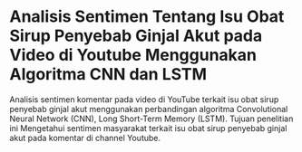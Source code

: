 # Analisis Sentimen Tentang Isu Obat Sirup Penyebab Ginjal Akut pada Video di Youtube Menggunakan Algoritma CNN dan LSTM
Analisis sentimen komentar pada video di YouTube terkait isu obat sirup penyebab ginjal akut menggunakan perbandingan algoritma Convolutional Neural Network (CNN), Long Short-Term Memory (LSTM). Tujuan penelitian ini Mengetahui sentimen masyarakat terkait isu obat sirup penyebab ginjal akut pada komentar di channel Youtube.
